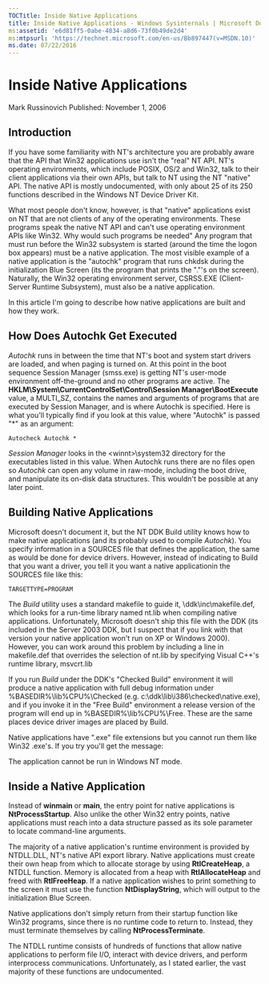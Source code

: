 ```yaml
---
TOCTitle: Inside Native Applications
title: Inside Native Applications - Windows Sysinternals | Microsoft Docs
ms:assetid: 'e6d81ff5-0abe-4834-a8d6-73f0b49de2d4'
ms:mtpsurl: 'https://technet.microsoft.com/en-us/Bb897447(v=MSDN.10)'
ms.date: 07/22/2016
---
```

Inside Native Applications
==========================
Mark Russinovich
Published: November 1, 2006
## Introduction
If you have some familiarity with NT's architecture you are probably aware that the API that Win32 applications use isn't the "real" NT API. NT's operating environments, which include POSIX, OS/2 and Win32, talk to their client applications via their own APIs, but talk to NT using the NT "native" API. The native API is mostly undocumented, with only about 25 of its 250 functions described in the Windows NT Device Driver Kit.

What most people don't know, however, is that "native" applications exist on NT that are not clients of any of the operating environments. These programs speak the native NT API and can't use operating environment APIs like Win32. Why would such programs be needed" Any program that must run before the Win32 subsystem is started (around the time the logon box appears) must be a native application. The most visible example of a native application is the "autochk" program that runs chkdsk during the initialization Blue Screen (its the program that prints the "."'s on the screen). Naturally, the Win32 operating environment server, CSRSS.EXE (Client-Server Runtime Subsystem), must also be a native application.

In this article I'm going to describe how native applications are built and how they work.

## How Does Autochk Get Executed
*Autochk* runs in between the time that NT's boot and system start drivers are loaded, and when paging is turned on. At this point in the boot sequence Session Manager (smss.exe) is getting NT's user-mode environment off-the-ground and no other programs are active. The **HKLM\System\CurrentControlSet\Control\Session Manager\BootExecute** value, a MULTI_SZ, contains the names and arguments of programs that are executed by Session Manager, and is where Autochk is specified. Here is what you'll typically find if you look at this value, where "Autochk" is passed "*" as an argument:

```Shell
Autocheck Autochk *
```

*Session Manager* looks in the \<winnt>\system32 directory for the executables listed in this value. When Autochk runs there are no files open so *Autochk* can open any volume in raw-mode, including the boot drive, and manipulate its on-disk data structures. This wouldn't be possible at any later point.


## Building Native Applications
Microsoft doesn't document it, but the NT DDK Build utility knows how to make native applications (and its probably used to compile *Autochk*). You specify information in a SOURCES file that defines the application, the same as would be done for device drivers. However, instead of indicating to Build that you want a driver, you tell it you want a native applicationin the SOURCES file like this:

```Shell
TARGETTYPE=PROGRAM
```

The *Build* utility uses a standard makefile to guide it, \ddk\inc\makefile.def, which looks for a run-time library named nt.lib when compiling native applications. Unfortunately, Microsoft doesn't ship this file with the DDK (its included in the Server 2003 DDK, but I suspect that if you link with that version your native application won't run on XP or Windows 2000). However, you can work around this problem by including a line in makefile.def that overrides the selection of nt.lib by specifying Visual C++'s runtime library, msvcrt.lib

If you run *Build* under the DDK's "Checked Build" environment it will produce a native application with full debug information under %BASEDIR%\lib\%CPU%\Checked (e.g. c:\ddk\lib\i386\checked\native.exe), and if you invoke it in the "Free Build" environment a release version of the program will end up in %BASEDIR%\lib\%CPU%\Free. These are the same places device driver images are placed by Build.

Native applications have ".exe" file extensions but you cannot run them like Win32 .exe's. If you try you'll get the message:

The <Application Name> application cannot be run in Windows NT mode.

## Inside a Native Application
Instead of **winmain** or **main**, the entry point for native applications is **NtProcessStartup**. Also unlike the other Win32 entry points, native applications must reach into a data structure passed as its sole parameter to locate command-line arguments.

The majority of a native application's runtime environment is provided by NTDLL.DLL, NT's native API export library. Native applications must create their own heap from which to allocate storage by using **RtlCreateHeap**, a NTDLL function. Memory is allocated from a heap with **RtlAllocateHeap** and freed with **RtlFreeHeap**. If a native application wishes to print something to the screen it must use the function **NtDisplayString**, which will output to the initialization Blue Screen.

Native applications don't simply return from their startup function like Win32 programs, since there is no runtime code to return to. Instead, they must terminate themselves by calling **NtProcessTerminate**.

The NTDLL runtime consists of hundreds of functions that allow native applications to perform file I/O, interact with device drivers, and perform interprocess communications. Unfortunately, as I stated earlier, the vast majority of these functions are undocumented.
